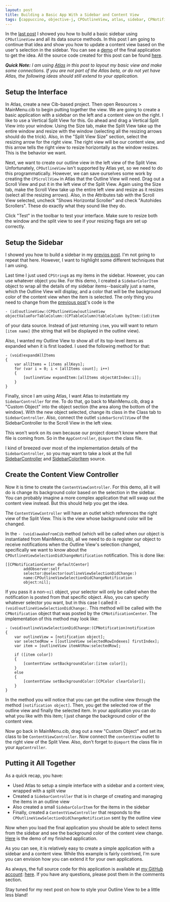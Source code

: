 ```yaml
---
layout: post
title: Building a Basic App With a Sidebar and Content View
tags: [cappuccino, objective-j, CPOutlineView, atlas, sidebar, CPNotification, CPNotificationCenter]
---
```


In the [last post][last post] I showed you how to build a basic sidebar using `CPOutlineView` and all its data source methods. In this post I am going to continue that idea and show you how to update a content view based on the user's selection in the sidebar. You can see a [demo][demo] of the final application to get the idea. All the source code created for this post can be found [here][SidebarChangingContentView].

<!-- more -->

***Quick Note:** I am using [Atlas][] in this post to layout my basic view and make some connections. If you are not part of the Atlas beta, or do not yet have Atlas, the following ideas should still extend to your application.*

[last post]: /2009/12/10/Building-a-Sidebar-With-CPOutlineView.html
[demo]: /code/SidebarChangingContentView/
[SidebarChangingContentView]: http://github.com/chandlerkent/sample-projects/tree/master/SidebarChangingContentView/
[Atlas]: http://www.280atlas.com/

## Setup the Interface

In Atlas, create a new Cib-based project. Then open Resources > MainMenu.cib to begin putting together the view. We are going to create a basic application with a sidebar on the left and a content view on the right. I like to use a Vertical Split View for this. Go ahead and drag a Vertical Split View into your window. Using the Size tab, make the Split View take up the entire window and resize with the window (selecting all the resizing arrows should do the trick). Also, in the "Split View Size" section, select the resizing arrow for the right view. The right view will be our content view, and this arrow tells the right view to resize horizontally as the window resizes. This is the behavior we want.

Next, we want to create our outline view in the left view of the Split View. Unfortunately, `CPOutlineView` isn't supported by Atlas yet, so we need to do this programmatically. However, we can save ourselves some work by creating the `CPScrollView` in Atlas that the Outline View will need. Drag out a Scroll View and put it in the left view of the Split View. Again using the Size tab, make the Scroll View take up the entire left view and resize as it resizes (select all the resizing arrows). Also, in the Attributes tab with the Scroll View selected, uncheck "Shows Horizontal Scroller" and check "Autohides Scrollers". These do exactly what they sound like they do.

Click "Test" in the toolbar to test your interface. Make sure to resize both the window and the split view to see if your resizing flags are set up correctly.

## Setup the Sidebar

I showed you how to build a sidebar in my [previos post][last post]. I'm not going to repeat that here. However, I want to highlight some different techniques that I am using.

Last time I just used `CPString`s as my items in the sidebar. However, you can use whatever object you like. For this demo, I created a `SidebarColorItem` object to wrap all the details of my sidebar items--basically just a name, which the Outline View will display, and a color that will be the background color of the content view when the item is selected. The only thing you need to change from the [previous post][last post]'s code is the

    - (id)outlineView:(CPOutlineView)outlineView objectValueForTableColumn:(CPTableColumn)tableColumn byItem:(id)item
    
of your data source. Instead of just returning `item`, you will want to return `[item name]` (the string that will be displayed in the outline view).

Also, I wanted my Outline View to show all of its top-level items as expanded when it is first loaded. I used the following method for that:
    
    - (void)expandAllItems
    {
        var allItems = [items allKeys];
        for (var i = 0; i < [allItems count]; i++)
        {
            [outlineView expandItem:[allItems objectAtIndex:i]];
        }
    }

Finally, since I am using Atlas, I want Atlas to instantiate my `SidebarController` for me. To do that, go back to MainMenu.cib, drag a "Custom Object" into the object section (the area along the bottom of the window). With the new object selected, change its class in the Class tab to `SidebarController`. Also, connect the outlet `sidebarScrollView` of the SidebarController to the Scroll View in the left view.

This won't work on its own because our project doesn't know where that file is coming from. So in the `AppController`, `@import` the class file.

I kind of breezed over most of the implementation details of the `SidebarController`, so you may want to take a look at the full [SidebarController][] and [SidebarColorItem][] source.

[SidebarController]: http://github.com/chandlerkent/sample-projects/blob/master/SidebarChangingContentView/SidebarController.j
[SidebarColorItem]: http://github.com/chandlerkent/sample-projects/blob/master/SidebarChangingContentView/SidebarColorItem.j

## Create the Content View Controller

Now it is time to create the `ContentViewController`. For this demo, all it will do is change its background color based on the selection in the sidebar. You can probably imagine a more complex application that will swap out the content view instead. But this should help you get the idea.

The `ContentViewController` will have an outlet which references the right view of the Split View. This is the view whose background color will be changed.

In the `- (void)awakeFromCib` method (which will be called when our object is instantiated from MainMenu.cib), all we need to do is register our object to receive notifications when the Outline View's selection changed, specifically we want to know about the `CPOutlineViewSelectionDidChangeNotification` notification. This is done like:

    [[CPNotificationCenter defaultCenter]
            addObserver:self
            selector:@selector(outlineViewSelectionDidChange:)
            name:CPOutlineViewSelectionDidChangeNotification
            object:nil];
            
If you pass it a non-`nil` object, your selector will only be called when the notification is posted from that specific object. Also, you can specify whatever selector you want, but in this case I called it `- (void)outlineViewSelectionDidChange:`. This method will be called with the `CPNotification` object that was posted by the `CPNotificationCenter`. The implementation of this method may look like:

    - (void)outlineViewSelectionDidChange:(CPNotification)notification
    {
        var outlineView = [notification object];
        var selectedRow = [[outlineView selectedRowIndexes] firstIndex];
        var item = [outlineView itemAtRow:selectedRow];

        if ([item color])
        {
            [contentView setBackgroundColor:[item color]];
        }
        else
        {
            [contentView setBackgroundColor:[CPColor clearColor]];
        }
    }
    
In the method you will notice that you can get the outline view through the method `[notification object]`. Then, you get the selected row of the outline view and finally the selected item. In your application you can do what you like with this item; I just change the background color of the content view.

Now go back in MainMenu.cib, drag out a new "Custom Object" and set its class to be `ContentViewController`. Now connect the `contentView` outlet to the right view of the Split View. Also, don't forget to `@import` the class file in your `AppController`.

## Putting it All Together

As a quick recap, you have:

* Used Atlas to setup a simple interface with a sidebar and a content view, wrapped with a split view
* Created a `SidebarController` that is in charge of creating and managing the items in an outline view
* Also created a small `SidebarColorItem` for the items in the sidebar
* Finally, created a `ContentViewController` that responds to the `CPOutlineViewSelectionDidChangeNotification` sent by the outline view

Now when you load the final application you should be able to select items from the sidebar and see the background color of the content view change. [Here][demo] is the demo of my finished application.

As you can see, it is relatively easy to create a simple application with a sidebar and a content view. While this example is fairly contrived, I'm sure you can envision how you can extend it for your own applications.

As always, the full source code for this application is available at [my GitHub account][sample-projects]: [here][SidebarChangingContentView]. If you have any questions, please post them in the comments section.

Stay tuned for my next post on how to style your Outline View to be a little less bland!

[sample-projects]: http://www.github.com/chandlerkent/sample-projects/
